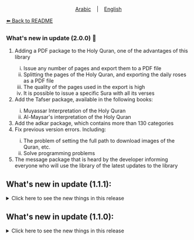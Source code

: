 <p align="center">
  <a href="https://github.com/oaokm/AL-Khatma/blob/main/UPDATE.md">Arabic</a>
  &nbsp;&nbsp;&nbsp;|&nbsp;&nbsp;&nbsp;
  <a href="https://github.com/oaokm/AL-Khatma/blob/main/UPDATE_EN.md">English</a>
</p>

<a href="https://github.com/oaokm/AL-Khatma/blob/main/README_EN.md"> ⬅️ Back to README </a>

### What's new in update (2.0.0)  🌟
<ol>
  <li>Adding a PDF package to the Holy Quran, one of the advantages of this library</li>
    <ol type='i'>
      <li>Issue any number of pages and export them to a PDF file</li>
      <li>Splitting the pages of the Holy Quran, and exporting the daily roses as a PDF file</li>
      <li>The quality of the pages used in the export is high</li>
      <li>It is possible to issue a specific Sura with all its verses</li>
    </ol>
  <li>Add the Tafser package, available in the following books:</li>
    <ol type='i'>
      <li>Muyassar Interpretation of the Holy Quran</li>
      <li>Al-Maysar's interpretation of the Holy Quran</li>
    </ol>
  <li>Add the adkar package, which contains more than 130 categories</li>
  <li>Fix previous version errors. Including:</li>
    <ol type='i'>
      <li>The problem of setting the full path to download images of the Quran, etc.</li>
      <li>Solve programming problems</li>
    </ol>
  <li>The message package that is heard by the developer informing everyone who will use the library of the latest updates to the library</li>
</ol>

## What's new in update (1.1.1):
<details>
  <summary>Click here to see the new things in this release</summary>
    <ol>
      <li>Fixed a bug in the program for download important files</li>
    </ol>
</details>

## What's new in update (1.1.0):
<details>
  <summary>Click here to see the new things in this release</summary>
    <ol>
      <li>Add a program that loads the task to load important files for the program to work</li>
      <li>General repairs</li>
    </ol>
</details>

